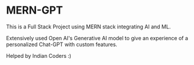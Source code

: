 # MERN-GPT

This is a Full Stack Project using MERN stack integrating AI and ML.

Extensively used Open AI's Generative AI model to give an experience of a personalized Chat-GPT with custom features.

Helped by Indian Coders :)